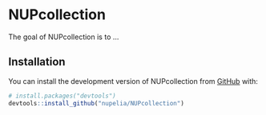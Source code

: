 
<!-- README.md is generated from README.Rmd. Please edit that file -->

# NUPcollection

<!-- badges: start -->
<!-- badges: end -->

The goal of NUPcollection is to …

## Installation

You can install the development version of NUPcollection from
[GitHub](https://github.com/) with:

``` r
# install.packages("devtools")
devtools::install_github("nupelia/NUPcollection")
```
